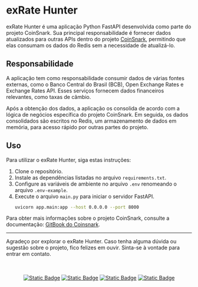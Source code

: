 # exRate Hunter

exRate Hunter é uma aplicação Python FastAPI desenvolvida como parte do projeto CoinSnark. Sua principal responsabilidade é fornecer dados atualizados para outras APIs dentro do projeto [CoinSnark](https://rmottanet.github.io/coinsnark), permitindo que elas consumam os dados do Redis sem a necessidade de atualizá-lo.

## Responsabilidade

A aplicação tem como responsabilidade consumir dados de várias fontes externas, como o Banco Central do Brasil (BCB), Open Exchange Rates e Exchange Rates API. Esses serviços fornecem dados financeiros relevantes, como taxas de câmbio.

Após a obtenção dos dados, a aplicação os consolida de acordo com a lógica de negócios específica do projeto CoinSnark. Em seguida, os dados consolidados são escritos no Redis, um armazenamento de dados em memória, para acesso rápido por outras partes do projeto.

## Uso

Para utilizar o exRate Hunter, siga estas instruções:

1. Clone o repositório.
2. Instale as dependências listadas no arquivo `requirements.txt`.
3. Configure as variáveis de ambiente no arquivo `.env` renomeando o arquivo `.env-example`.
4. Execute o arquivo `main.py` para iniciar o servidor FastAPI.
    ```bash
    uvicorn app.main:app --host 0.0.0.0 --port 8000
    ```

Para obter mais informações sobre o projeto CoinSnark, consulte a documentação: [GitBook do Coinsnark](https://rmottanet.gitbook.io/coinsnark).

---

Agradeço por explorar o exRate Hunter. Caso tenha alguma dúvida ou sugestão sobre o projeto, fico felizes em ouvir. Sinta-se à vontade para entrar em contato.

<br />
<br />
<div align="center">
  <a href="https://bitbucket.org/rmottalabs/"><img alt="Static Badge" src="https://img.shields.io/badge/-Bitbucket?style=social&logo=bitbucket&logoSize=auto&label=Bitbucket&link=https%3A%2F%2Fbitbucket.org%2Frmottalabs%2Fworkspace%2Foverview%2F"></a>
  <a href="https://gitlab.com/rmottanet"><img alt="Static Badge" src="https://img.shields.io/badge/-Gitlab?style=social&logo=gitlab&logoSize=auto&label=Gitlab&link=https%3A%2F%2Fgitlab.com%2Frmottanet"></a>
  <a href="https://github.com/rmottanet"><img alt="Static Badge" src="https://img.shields.io/badge/-Github?style=social&logo=github&logoSize=auto&label=Github&link=https%3A%2F%2Fgithub.com%2Frmottanet"></a>
  <a href="https://hub.docker.com/"><img alt="Static Badge" src="https://img.shields.io/badge/-DockerHub?style=social&logo=docker&logoSize=auto&label=DockerHub&link=https%3A%2F%2Fhub.docker.com%2Fu%2Frmottanet"></a>
</div>
